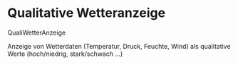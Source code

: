 # Qualitative Wetteranzeige
QualiWetterAnzeige

Anzeige von Wetterdaten (Temperatur, Druck, Feuchte, Wind) als qualitative Werte (hoch/niedrig, stark/schwach ...)

